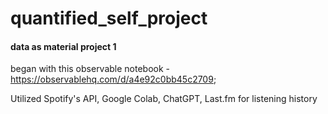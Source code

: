 # quantified_self_project
#### data as material project 1

began with this observable notebook - https://observablehq.com/d/a4e92c0bb45c2709;

Utilized Spotify's API, Google Colab, ChatGPT, Last.fm for listening history
